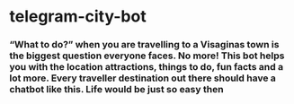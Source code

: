 # telegram-city-bot

### “What to do?” when you are travelling to a Visaginas town is the biggest question everyone faces. No more! This bot helps you with the location attractions, things to do, fun facts and a lot more. Every traveller destination out there should have a chatbot like this. Life would be just so easy then
